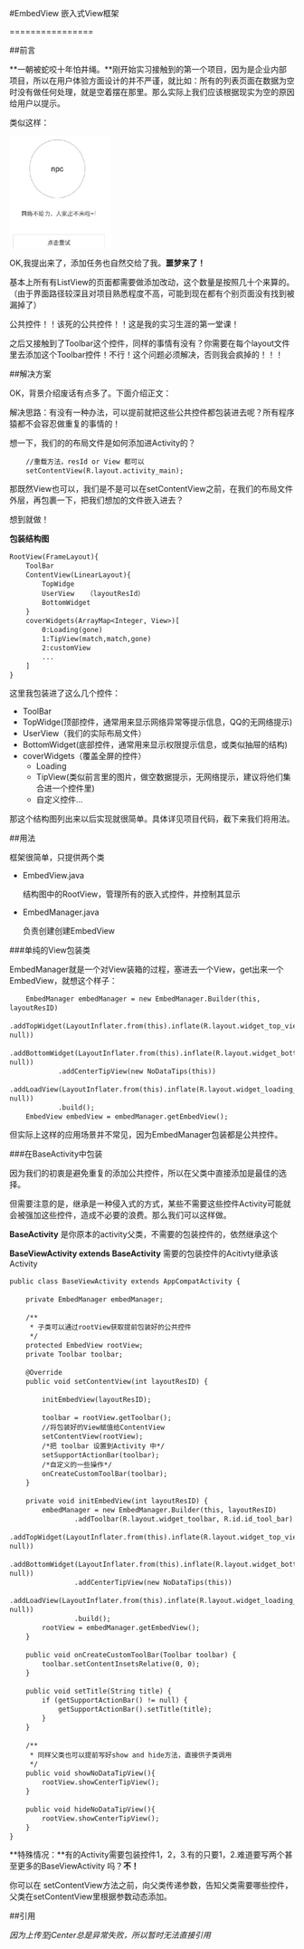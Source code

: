 #EmbedView
嵌入式View框架

================

##前言

**一朝被蛇咬十年怕井绳。**刚开始实习接触到的第一个项目，因为是企业内部项目，所以在用户体验方面设计的并不严谨，就比如：所有的列表页面在数据为空时没有做任何处理，就是空着摆在那里。那么实际上我们应该根据现实为空的原因给用户以提示。

类似这样：

<img src="./pic/1-1.png" width = "180" height = "200" alt="主动调用GC" align=center />

OK,我提出来了，添加任务也自然交给了我。**噩梦来了！**

基本上所有有ListView的页面都需要做添加改动，这个数量是按照几十个来算的。（由于界面路径较深且对项目熟悉程度不高，可能到现在都有个别页面没有找到被漏掉了）

公共控件！！该死的公共控件！！这是我的实习生涯的第一堂课！

之后又接触到了Toolbar这个控件，同样的事情有没有？你需要在每个layout文件里去添加这个Toolbar控件！不行！这个问题必须解决，否则我会疯掉的！！！

##解决方案

OK，背景介绍废话有点多了。下面介绍正文：

解决思路：有没有一种办法，可以提前就把这些公共控件都包装进去呢？所有程序猿都不会容忍做重复的事情的！



想一下，我们的的布局文件是如何添加进Activity的？

		//重载方法，resId or View 都可以
        setContentView(R.layout.activity_main);
        
那既然View也可以，我们是不是可以在setContentView之前，在我们的布局文件外层，再包裹一下，把我们想加的文件嵌入进去？

想到就做！ 

**包装结构图**

	RootView(FrameLayout){
		ToolBar
		ContentView(LinearLayout){
			TopWidge
			UserView   （layoutResId）
			BottomWidget
		}
		coverWidgets(ArrayMap<Integer, View>)[
			0:Loading(gone)
			1:TipView(match,match,gone)
			2:customView
			...
		]
	}

这里我包装进了这么几个控件：

- ToolBar
- TopWidge(顶部控件，通常用来显示网络异常等提示信息，QQ的无网络提示)
- UserView（我们的实际布局文件）
- BottomWidget(底部控件，通常用来显示权限提示信息，或类似抽屉的结构)
- coverWidgets（覆盖全屏的控件）
	- Loading
	- TipView(类似前言里的图片，做空数据提示，无网络提示，建议将他们集合进一个控件里)
	- 自定义控件…
	

那这个结构图列出来以后实现就很简单。具体详见项目代码，截下来我们将用法。


##用法

框架很简单，只提供两个类

- EmbedView.java

	结构图中的RootView，管理所有的嵌入式控件，并控制其显示


- EmbedManager.java

	负责创建创建EmbedView
	
	

###单纯的View包装类

EmbedManager就是一个对View装箱的过程，塞进去一个View，get出来一个EmbedView，就想这个样子：


		EmbedManager embedManager = new EmbedManager.Builder(this, layoutResID)
                .addTopWidget(LayoutInflater.from(this).inflate(R.layout.widget_top_view, null))
                .addBottomWidget(LayoutInflater.from(this).inflate(R.layout.widget_bottom_view, null))
                .addCenterTipView(new NoDataTips(this))
                .addLoadView(LayoutInflater.from(this).inflate(R.layout.widget_loading_view, null))
                .build();
        EmbedView embedView = embedManager.getEmbedView();
        
        

但实际上这样的应用场景并不常见，因为EmbedManager包装都是公共控件。



###在BaseActivity中包装

因为我们的初衷是避免重复的添加公共控件，所以在父类中直接添加是最佳的选择。

但需要注意的是，继承是一种侵入式的方式，某些不需要这些控件Activity可能就会被强加这些控件，造成不必要的浪费。那么我们可以这样做。

**BaseActivity** 是你原本的activity父类，不需要的包装控件的，依然继承这个

**BaseViewActivity extends BaseActivity**  需要的包装控件的Acitivty继承该Activity


	public class BaseViewActivity extends AppCompatActivity {

    	private EmbedManager embedManager;

    	/**
    	 * 子类可以通过rootView获取提前包装好的公共控件
    	 */
    	protected EmbedView rootView;
    	private Toolbar toolbar;

    	@Override
    	public void setContentView(int layoutResID) {

        	initEmbedView(layoutResID);

        	toolbar = rootView.getToolbar();
        	//将包装好的View赋值给ContentView
        	setContentView(rootView);
        	/*把 toolbar 设置到Activity 中*/
        	setSupportActionBar(toolbar);
        	/*自定义的一些操作*/
        	onCreateCustomToolBar(toolbar);
    	}

    	private void initEmbedView(int layoutResID) {
        	embedManager = new EmbedManager.Builder(this, layoutResID)
                	.addToolbar(R.layout.widget_toolbar, R.id.id_tool_bar)
                	.addTopWidget(LayoutInflater.from(this).inflate(R.layout.widget_top_view, null))
                	.addBottomWidget(LayoutInflater.from(this).inflate(R.layout.widget_bottom_view, null))
                	.addCenterTipView(new NoDataTips(this))
                	.addLoadView(LayoutInflater.from(this).inflate(R.layout.widget_loading_view, null))
                	.build();
        	rootView = embedManager.getEmbedView();
    	}

    	public void onCreateCustomToolBar(Toolbar toolbar) {
        	toolbar.setContentInsetsRelative(0, 0);
    	}

    	public void setTitle(String title) {
        	if (getSupportActionBar() != null) {
            	getSupportActionBar().setTitle(title);
        	}
    	}

    	/**
    	 * 同样父类也可以提前写好show and hide方法，直接供子类调用
    	 */
    	public void showNoDataTipView(){
        	rootView.showCenterTipView();
    	}
    
    	public void hideNoDataTipView(){
        	rootView.showCenterTipView();
    	}
	}


**特殊情况：**有的Activity需要包装控件1，2，3.有的只要1，2.难道要写两个甚至更多的BaseViewActivity 吗？**不！**

你可以在 setContentView方法之前，向父类传递参数，告知父类需要哪些控件，父类在setContentView里根据参数动态添加。


##引用


*因为上传至jCenter总是异常失败，所以暂时无法直接引用*









